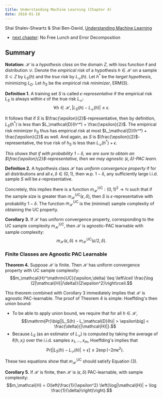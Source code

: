 ```yaml
---
title: Understanding Machine Learning (Chapter 4)
date: 2018-01-18
---
```


Shai Shalev-Shwartz & Shai Ben-David, [Understanding Machine Learning](http://www.cs.huji.ac.il/~shais/UnderstandingMachineLearning/)

- [next chapter](./2014-UML-chapter-5.html): No Free Lunch and Error
  Decomposition 

## Summary

**Notation:** $\mathcal{H}$ is a *hypothesis class* on the domain $Z$,
  with loss function $\ell$ and distribution $\mathcal{D}$. Denote the
  *empirical risk* of a hypothesis $h \in \mathcal{H}$ on a sample $S
  \subset Z$ by $L_S(h)$ and the *true risk* by
  $L_\mathcal{D}(h)$. Let $h^*$ be the *target hypothesis*, minimizing
  $L_D$. Let $h_S$ be the *empirical risk minimizer*,
  $\mathrm{ERM}(S)$. 

**Definition 1.** A training set $S$ is called
  *$\epsilon$-representative* if the empirical risk $L_S$ is always
  within $\epsilon$ of the true risk $L_\mathcal{D}$:
  $$\forall h \in \mathcal{H}, |L_S(h) - L_\mathcal{D}(h)| \leq
  \epsilon.$$

It follows that if $S$ is $\frac{\epsilon}{2}$-representative,
then by definition, $L_S(h^*)$ is less than $L_\mathcal{D}(h^*) +
\frac{\epsilon}{2}$. The emipirical risk minimizer $h_S$ thus has
empirical risk at most $L_\mathcal{D}(h^*) + \frac{\epsilon}{2}$ as
well. And again, as $S$ is $\frac{\epsilon}{2}$-representative, the
true risk of $h_S$ is less than $L_\mathcal{D}(h^*) + \epsilon$.

*This shows that if with probability $1 - \delta$, we are sure to
 obtain an $\frac{\epsilon}{2}$-representative, then we may agnostic
 $(\epsilon,\delta)$-PAC learn.* 

**Definition 2.** A hypothesis class $\mathcal{H}$ has *uniform
  convergence property* if for all distributions and all $\epsilon,
  \delta \in (0,1)$, then w.p. $1 - \delta$, any sufficiently 
  large i.i.d. sample $S$ will be $\epsilon$-representative.

Concretely, this implies there is a function
$m_{\mathcal{H}}^{\mathrm{UC}} : (0,1)^2 \to \mathbb{N}$ such that if
the sample size is greater than
$m_{\mathcal{H}}^{\mathrm{UC}}(\epsilon,\delta)$, then $S$ is
$\epsilon$-representative with probability $1 - \delta$. The function
$m_{\mathcal{H}}^{\mathrm{UC}}$ is the (minimal) sample complexity of
obtaining the UC property.

**Corollary 3.** If $\mathcal{H}$ has uniform convergence property,
  corresponding to the UC sample complexity
  $m_\mathcal{H}^\mathrm{UC}$, then $\mathcal{H}$ is agnostic-PAC
  learnable with sample complexity:
  $$m_\mathcal{H}(\epsilon,\delta)\leq m_\mathcal{H}^\mathrm{UC}(\epsilon/2,\delta).$$

### Finite Classes are Agnostic PAC Learnable

**Theorem 4.** Suppose $\mathcal{H}$ is finite. Then $\mathcal{H}$ has uniform
convergence property with UC sample complexity:
$$m_\mathcal{H}^\mathrm{UC}(\epsilon,\delta) \leq \left\lceil
\frac{\log (2|\mathcal{H}|/\delta)}{2\epsilon^2}\right\rceil.$$

This theorem combined with Corollary 3 immediately implies that
$\mathcal{H}$ is agnostic PAC-learnable. The proof of Theorem 4 is
simple: Hoeffding's then union bound:

- To be able to apply union bound, we require that for all $h \in
  \mathcal{H}$,
  $$\mathrm{Pr}\big[|L_S(h) - L_\mathcal{D}(h)| > \epsilon\big] <
  \frac{\delta}{|\mathcal{H}|}.$$
- Because $L_S$ (as an estimator of $L_\mathcal{D}$) is computed
  by taking the average of $\ell(h,x_i)$ over the i.i.d. samples
  $x_1,\dotsc, x_m$, Hoeffding's implies that 
  $$\mathrm{Pr}\big[\left|L_S(h) - L_\mathcal{D}(h) \right| >
  \epsilon\big] \leq 2 \exp\left(-2 m\epsilon^2\right).$$
  
These two equations show that $m_\mathcal{H}^\mathrm{UC}$ should
satisfy Equation (3).

**Corollary 5.** If $\mathcal{H}$ is finite, then $\mathcal{H}$ is
  $(\epsilon,\delta)$ PAC-learnable, with sample complexity:
  $$m_\mathcal{H} =
  O\left(\frac{1}{\epsilon^2} \left(\log|\mathcal{H}| + \log \frac{1}{\delta}\right)\right).$$ 